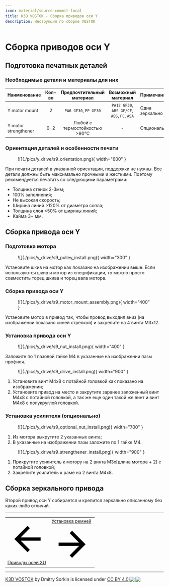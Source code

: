 ```yaml
---
icon: material/source-commit-local
title: K3D VOSTOK - Сборка приводов оси Y
description: Инструкция по сборке VOSTOK
---
```


# Сборка приводов оси Y

## Подготовка печатных деталей

### Необходимые детали и материалы для них

| Наименование        | Кол-во |       Предпочтительный материал       |              Возможный материал              | Примечание                                                   |
| :------------------ | :----: | :-----------------------------------: | :------------------------------------------: | :----------------------------------------------------------- |
| Y motor mount       |   2    |         `PA6 GF30`, `PP GF30`         | `PA12 GF30`, `ABS GF/CF`, `ABS`, `PC`, `ASA` | Одна зеркально |
| Y motor strengthener | 0-2 | Любой с термостойкостью >90°С | - | Опционально |

### Ориентация деталей и особенности печати

<figure markdown>
  ![](./pics/y_drive/s9_orientation.png){ width="600" }
</figure>

При печати деталей в указанной ориентации, поддержки не нужны. Все детали должны быть максимально прочными и жесткими. Поэтому рекомендуется печатать со следующими параметрами:

- Толщина стенок 2-3мм;
- 100% заполнения;
- Не высокая скорость;
- Ширина линий >120% от диаметра сопла;
- Толщина слоя <50% от ширины линий;
- Кайма 3+ мм.

## Сборка привода оси Y

### Подготовка мотора

<figure markdown>
  ![](./pics/y_drive/s9_pulley_install.png){ width="300" }
</figure>

Установите шкив на мотор как показано на изображении выше. Если используются шкив и мотор из спецификации, то можно просто совместить торец шкива и торец вала мотора.

### Сборка привода оси Y

<figure markdown>
  ![](./pics/y_drive/s9_motor_mount_assembly.png){ width="400" }
</figure>

Установите мотор в привод так, чтобы провод выходил вниз (на изображении показано синей стрелкой) и закрепите на 4 винта М3х12.

### Установка привода оси Y

<figure markdown>
  ![](./pics/y_drive/s9_nut_install.png){ width="400" }
</figure>

Заложите по 1 пазовой гайке М4 в указанные на изображении пазы профиля.

<figure markdown>
  ![](./pics/y_drive/s9_drive_install.png){ width="900" }
</figure>

1. Установите винт М4х8 с потайной головкой как показано на изображении;
2. Установите привод на место и закрутите заранее заложенный винт М4х8 с потайной головкой, а так же еще один такой же винт и винт М4х8 с полукруглой головкой.

### Установка усилителя (опционально)

<figure markdown>
  ![](./pics/y_drive/s9_optional_nut_install.png){ width="700" }
</figure>

1. Из мотора выкрутите 2 указанных винта;
2. В указанные на изображении пазы заложите по 1 гайке М4.

<figure markdown>
  ![](./pics/y_drive/s9_strengthener_install.png){ width="900" }
</figure>

1. Прикрутите усилитель к мотору на 2 винта М3х[длина мотора + 2] с потайной головкой;
2. Закрепите усилитель к раме на 2 винта М4х8.

## Сборка зеркального привода

Второй привод оси Y собирается и крепится зеркально описанному без каких-либо отличий.

---

<table class="navitable">
    <tbody>
        <tr>
            <td><a class="md-button" href="../xu_drives" style="width: 100%; padding-left: 0em; padding-right: 0em;"><span class="twemoji"><svg xmlns="http://www.w3.org/2000/svg" viewBox="0 0 24 24"><path d="M20 11v2H8l5.5 5.5-1.42 1.42L4.16 12l7.92-7.92L13.5 5.5 8 11h12Z"></path></svg></span> Приводы осей XU</a></td>
            <td><a class="md-button" href="../belts" style="width: 100%; padding-left: 0em; padding-right: 0em;">Установка ремней <span class="twemoji"><svg xmlns="http://www.w3.org/2000/svg" viewBox="0 0 24 24"><path d="M4 11v2h12l-5.5 5.5 1.42 1.42L19.84 12l-7.92-7.92L10.5 5.5 16 11H4Z"></path></svg></span></a></td>
        </tr>
    </tbody>
</table>

<div id='discourse-comments'></div>
<meta name='discourse-username' content='DISCOURSE_USERNAME'>

<script type="text/javascript">
  DiscourseEmbed = {
    discourseUrl: 'https://forum.k3d.tech/',
    discourseEmbedUrl: 'https://k3d.tech/vostok/y_drive/',
    // className: 'CLASS_NAME',
  };

  (function() {
    var d = document.createElement('script'); d.type = 'text/javascript'; d.async = true;
    d.src = DiscourseEmbed.discourseUrl + 'javascripts/embed.js';
    (document.getElementsByTagName('head')[0] || document.getElementsByTagName('body')[0]).appendChild(d);
  })();
</script>

---

<p xmlns:cc="http://creativecommons.org/ns#" xmlns:dct="http://purl.org/dc/terms/"><a property="dct:title" rel="cc:attributionURL" href="https://k3d.tech/vostok/">K3D VOSTOK</a> by <span property="cc:attributionName">Dmitry Sorkin</span> is licensed under <a href="http://creativecommons.org/licenses/by/4.0/?ref=chooser-v1" target="_blank" rel="license noopener noreferrer" style="display:inline-block;">CC BY 4.0<img style="height:22px!important;margin-left:3px;vertical-align:text-bottom;" src="https://mirrors.creativecommons.org/presskit/icons/cc.svg?ref=chooser-v1"><img style="height:22px!important;margin-left:3px;vertical-align:text-bottom;" src="https://mirrors.creativecommons.org/presskit/icons/by.svg?ref=chooser-v1"></a></p>